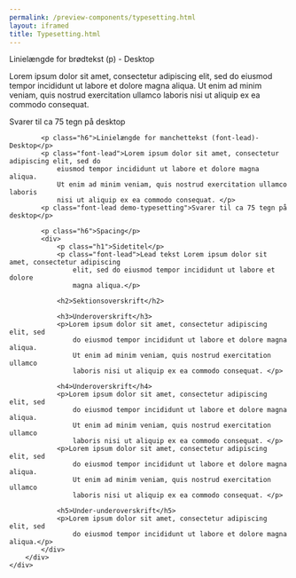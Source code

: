 ```yaml
--- 
permalink: /preview-components/typesetting.html
layout: iframed 
title: Typesetting.html
---
```

<div class="container">
    <div class="row">
        <div class="col-12">
            <p class="h6">Linielængde for brødtekst (p) - Desktop</p>
            <p>Lorem ipsum dolor sit amet, consectetur adipiscing elit, sed do
                eiusmod tempor incididunt ut labore et dolore magna aliqua.
                Ut enim ad minim veniam, quis nostrud exercitation ullamco laboris
                nisi ut aliquip ex ea commodo consequat. </p>
            <p class="demo-typesetting">Svarer til ca 75 tegn på desktop</p>

            <p class="h6">Linielængde for manchettekst (font-lead)- Desktop</p>
            <p class="font-lead">Lorem ipsum dolor sit amet, consectetur adipiscing elit, sed do
                eiusmod tempor incididunt ut labore et dolore magna aliqua.
                Ut enim ad minim veniam, quis nostrud exercitation ullamco laboris
                nisi ut aliquip ex ea commodo consequat. </p>
            <p class="font-lead demo-typesetting">Svarer til ca 75 tegn på desktop</p>

            <p class="h6">Spacing</p>
            <div>
                <p class="h1">Sidetitel</p>
                <p class="font-lead">Lead tekst Lorem ipsum dolor sit amet, consectetur adipiscing
                    elit, sed do eiusmod tempor incididunt ut labore et dolore
                    magna aliqua.</p>

                <h2>Sektionsoverskrift</h2>

                <h3>Underoverskrift</h3>
                <p>Lorem ipsum dolor sit amet, consectetur adipiscing elit, sed
                    do eiusmod tempor incididunt ut labore et dolore magna aliqua.
                    Ut enim ad minim veniam, quis nostrud exercitation ullamco
                    laboris nisi ut aliquip ex ea commodo consequat. </p>

                <h4>Underoverskrift</h4>
                <p>Lorem ipsum dolor sit amet, consectetur adipiscing elit, sed
                    do eiusmod tempor incididunt ut labore et dolore magna aliqua.
                    Ut enim ad minim veniam, quis nostrud exercitation ullamco
                    laboris nisi ut aliquip ex ea commodo consequat. </p>
                <p>Lorem ipsum dolor sit amet, consectetur adipiscing elit, sed
                    do eiusmod tempor incididunt ut labore et dolore magna aliqua.
                    Ut enim ad minim veniam, quis nostrud exercitation ullamco
                    laboris nisi ut aliquip ex ea commodo consequat. </p>

                <h5>Under-underoverskrift</h5>
                <p>Lorem ipsum dolor sit amet, consectetur adipiscing elit, sed
                    do eiusmod tempor incididunt ut labore et dolore magna aliqua.</p>
            </div>
        </div>
    </div>
</div>